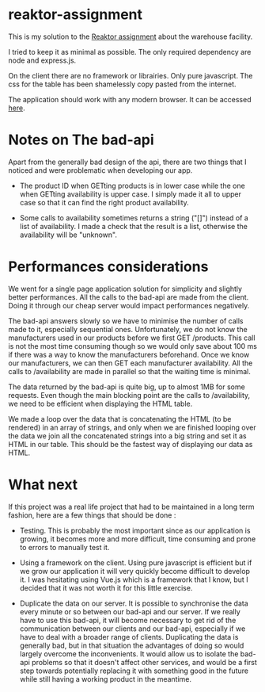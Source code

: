 # reaktor-assignment
This is my solution to the [Reaktor assignment](https://www.reaktor.com/junior-dev-assignment/) about the warehouse facility.

I tried to keep it as minimal as possible. The only required dependency are node and express.js.

On the client there are no framework or librairies. Only pure javascript.
The css for the table has been shamelessly copy pasted from the internet.

The application should work with any modern browser. It can be accessed [here](https://reaktor-assignment-warehouse.herokuapp.com/).

# Notes on The bad-api 
Apart from the generally bad design of the api, there are two things that I noticed and were problematic when developing our app.

- The product ID when GETting products is in lower case while the one when GETting availability is upper case. I simply made it all to upper case so that it can find the right product availability.

- Some calls to availability sometimes returns a string ("[]") instead of a list of availability. I made a check that the result is a list, otherwise the availability will be "unknown".

# Performances considerations
We went for a single page application solution for simplicity and slightly better performances.
All the calls to the bad-api are made from the client. Doing it through our cheap server would impact performances negatively.

The bad-api answers slowly so we have to minimise the number of calls made to it, especially sequential ones. Unfortunately, we do not know the manufacturers used in our products before we first GET /products. This call is not the most time consuming though so we would only save about 100 ms if there was a way to know the manufacturers beforehand.
Once we know our manufacturers, we can then GET each manufacturer availability. All the calls to /availability are made in parallel so that the waiting time is minimal.

The data returned by the bad-api is quite big, up to almost 1MB for some requests. Even though the main blocking point are the calls to /availability, we need to be efficient when displaying the HTML table.

We made a loop over the data that is concatenating the HTML (to be rendered) in an array of strings, and only when we are finished looping over the data we join all the concatenated strings into a big string and set it as HTML in our table. This should be the fastest way of displaying our data as HTML.

# What next
If this project was a real life project that had to be maintained in a long term fashion, here are a few things that should be done :

- Testing. This is probably the most important since as our application is growing, it becomes more and more difficult, time consuming and prone to errors to manually test it.

- Using a framework on the client. Using pure javascript is efficient but if we grow our application it will very quickly become difficult to develop it. I was hesitating using Vue.js which is a framework that I know, but I decided that it was not worth it for this little exercise.

- Duplicate the data on our server. It is possible to synchronise the data every minute or so between our bad-api and our server. If we really have to use this bad-api, it will become necessary to get rid of the communication between our clients and our bad-api, especially if we have to deal with a broader range of clients. Duplicating the data is generally bad, but in that situation the advantages of doing so would largely overcome the inconvenients. It would allow us to isolate the bad-api problems so that it doesn't affect other services, and would be a first step towards potentially replacing it with something good in the future while still having a working product in the meantime.
